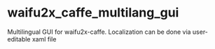 # waifu2x_caffe_multilang_gui
Multilingual GUI for waifu2x-caffe. Localization can be done via user-editable xaml file

